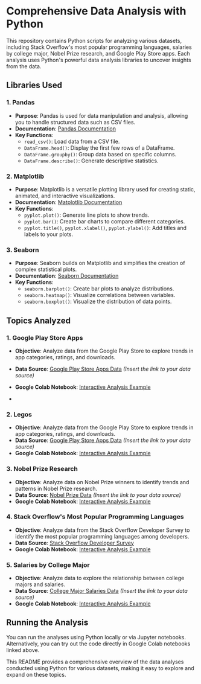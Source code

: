 # Comprehensive Data Analysis with Python

This repository contains Python scripts for analyzing various datasets, including Stack Overflow's most popular programming languages, salaries by college major, Nobel Prize research, and Google Play Store apps. Each analysis uses Python's powerful data analysis libraries to uncover insights from the data.

## Libraries Used

### 1. Pandas
- **Purpose**: Pandas is used for data manipulation and analysis, allowing you to handle structured data such as CSV files.
- **Documentation**: [Pandas Documentation](https://pandas.pydata.org/pandas-docs/stable/)
- **Key Functions**:
  - `read_csv()`: Load data from a CSV file.
  - `DataFrame.head()`: Display the first few rows of a DataFrame.
  - `DataFrame.groupby()`: Group data based on specific columns.
  - `DataFrame.describe()`: Generate descriptive statistics.

### 2. Matplotlib
- **Purpose**: Matplotlib is a versatile plotting library used for creating static, animated, and interactive visualizations.
- **Documentation**: [Matplotlib Documentation](https://matplotlib.org/stable/contents.html)
- **Key Functions**:
  - `pyplot.plot()`: Generate line plots to show trends.
  - `pyplot.bar()`: Create bar charts to compare different categories.
  - `pyplot.title()`, `pyplot.xlabel()`, `pyplot.ylabel()`: Add titles and labels to your plots.

### 3. Seaborn
- **Purpose**: Seaborn builds on Matplotlib and simplifies the creation of complex statistical plots.
- **Documentation**: [Seaborn Documentation](https://seaborn.pydata.org/)
- **Key Functions**:
  - `seaborn.barplot()`: Create bar plots to analyze distributions.
  - `seaborn.heatmap()`: Visualize correlations between variables.
  - `seaborn.boxplot()`: Visualize the distribution of data points.

## Topics Analyzed


### 1. Google Play Store Apps
- **Objective**: Analyze data from the Google Play Store to explore trends in app categories, ratings, and downloads.
- **Data Source**: [Google Play Store Apps Data](#) *(Insert the link to your data source)*
- **Google Colab Notebook**: [Interactive Analysis Example](https://colab.research.google.com/drive/1Wl8LEh6x4J9vjln4T9Y8n2gA027xms9o#scrollTo=W1iVoT8Dos7x)



- 
### 2. Legos
- **Objective**: Analyze data from the Google Play Store to explore trends in app categories, ratings, and downloads.
- **Data Source**: [Google Play Store Apps Data](#) *(Insert the link to your data source)*
- **Google Colab Notebook**: [Interactive Analysis Example](https://colab.research.google.com/drive/1nXL94XnYAC_eJRGBH4Qy_jYgbAGv7CaG#scrollTo=3uN3wN5sIqvH)



### 3. Nobel Prize Research
- **Objective**: Analyze data on Nobel Prize winners to identify trends and patterns in Nobel Prize research.
- **Data Source**: [Nobel Prize Data](#) *(Insert the link to your data source)*
- **Google Colab Notebook**: [Interactive Analysis Example](https://colab.research.google.com/drive/1PGA2eXDYwH3tt_7KLGtuCU8nhDR26-Fj#scrollTo=M9qE0P4-8i5L)

### 4. Stack Overflow's Most Popular Programming Languages
- **Objective**: Analyze data from the Stack Overflow Developer Survey to identify the most popular programming languages among developers.
- **Data Source**: [Stack Overflow Developer Survey](https://insights.stackoverflow.com/survey)
- **Google Colab Notebook**: [Interactive Analysis Example](https://colab.research.google.com/drive/1HMAlAczFkzninOt4vQx98ys3VMrt-fgk#scrollTo=Bm7hQtEGIiri)

### 5. Salaries by College Major
- **Objective**: Analyze data to explore the relationship between college majors and salaries.
- **Data Source**: [College Major Salaries Data](#) *(Insert the link to your data source)*
- **Google Colab Notebook**: [Interactive Analysis Example](https://colab.research.google.com/drive/1uiE0EEcCLlbDhu01W2EWTMbNgKE1WI4j)




## Running the Analysis

You can run the analyses using Python locally or via Jupyter notebooks. Alternatively, you can try out the code directly in Google Colab notebooks linked above.


This README provides a comprehensive overview of the data analyses conducted using Python for various datasets, making it easy to explore and expand on these topics.
